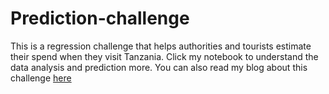 # Prediction-challenge
This is a regression challenge that helps authorities and tourists estimate their spend when they visit Tanzania. Click my notebook to understand the data analysis and prediction more. You can also read my blog about this challenge [here](https://medium.com/@aopiyo28/tourism-prediction-bf324c37d324)

